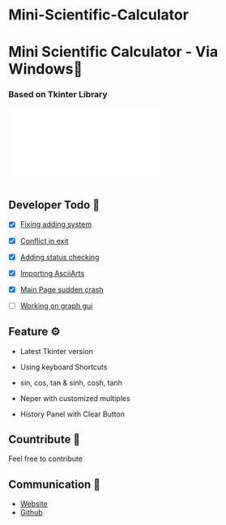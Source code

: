 # Mini-Scientific-Calculator

# Mini Scientific Calculator - Via Windows📑
### Based on Tkinter Library

![index.py](img/rmimg/index.py)

## Developer Todo 📝
- [x] [Fixing adding system]()
- [x] [Conflict in exit]()
- [x] [Adding status checking]()
- [x] [Importing AsciiArts]()
- [x] [Main Page sudden crash]()
- [ ] [Working on graph gui]()


## Feature ⚙

* Latest Tkinter version
* Using keyboard Shortcuts

* sin, cos, tan & sinh, cosh, tanh
* Neper with customized multiples
* History Panel with Clear Button


## Countribute 🤝
Feel free to contribute

## Communication 💌
* [Website](https://www.pariya-tavangar.ir)
* [Github](https://github.com/Ptavangar)
